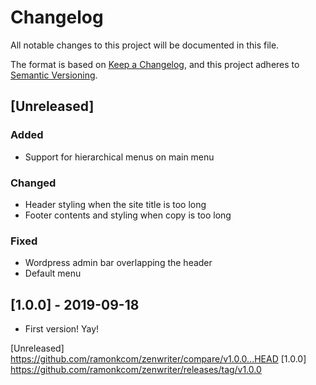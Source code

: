 # Changelog
All notable changes to this project will be documented in this file.

The format is based on [Keep a Changelog](https://keepachangelog.com/en/1.0.0/),
and this project adheres to [Semantic Versioning](https://semver.org/spec/v2.0.0.html).

## [Unreleased]
### Added
- Support for hierarchical menus on main menu

### Changed
- Header styling when the site title is too long
- Footer contents and styling when copy is too long

### Fixed
- Wordpress admin bar overlapping the header
- Default menu

## [1.0.0] - 2019-09-18
- First version! Yay!

[Unreleased] https://github.com/ramonkcom/zenwriter/compare/v1.0.0...HEAD
[1.0.0] https://github.com/ramonkcom/zenwriter/releases/tag/v1.0.0